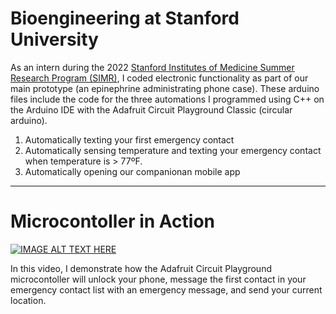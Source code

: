 # Bioengineering at Stanford University
As an intern during the 2022 [Stanford Institutes of Medicine Summer Research Program (SIMR)](https://simr.stanford.edu/), I coded electronic functionality as part of our main prototype (an epinephrine administrating phone case). These arduino files include the code for the three automations I programmed using C++ on the Arduino IDE with the Adafruit Circuit Playground Classic (circular arduino). 

1. Automatically texting your first emergency contact
2. Automatically sensing temperature and texting your emergency contact when temperature is > 77ºF.
3. Automatically opening our companionan mobile app

** **

# Microcontoller in Action

[![IMAGE ALT TEXT HERE](https://img.youtube.com/vi/C3P7Ko32dtA/0.jpg)](https://www.youtube.com/watch?v=C3P7Ko32dtA)

In this video, I demonstrate how the Adafruit Circuit Playground microcontoller will unlock your phone, message the first contact in your emergency contact list with an emergency message, and send your current location.
